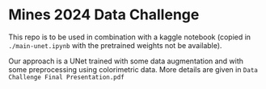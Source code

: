 # Mines 2024 Data Challenge
This repo is to be used in combination with a kaggle notebook (copied in `./main-unet.ipynb` with the pretrained weights not be available).

Our approach is a UNet trained with some data augmentation and with some preprocessing using colorimetric data. More details are given in `Data Challenge Final Presentation.pdf`
